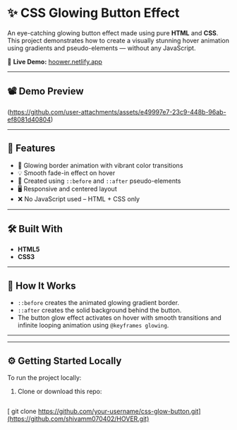 # ✨ CSS Glowing Button Effect

An eye-catching glowing button effect made using pure **HTML** and **CSS**. This project demonstrates how to create a visually stunning hover animation using gradients and pseudo-elements — without any JavaScript.

🔗 **Live Demo:** [hoower.netlify.app](https://hoower.netlify.app)

---

## 📽️ Demo Preview

(https://github.com/user-attachments/assets/e49997e7-23c9-448b-96ab-ef8081d40804)

---

## 🚀 Features

- 🌈 Glowing border animation with vibrant color transitions
- 💡 Smooth fade-in effect on hover
- 🧩 Created using `::before` and `::after` pseudo-elements
- 🖥️ Responsive and centered layout
- ❌ No JavaScript used – HTML + CSS only

---

## 🛠️ Built With

- **HTML5**
- **CSS3**

---

## 🧠 How It Works

- `::before` creates the animated glowing gradient border.
- `::after` creates the solid background behind the button.
- The button glow effect activates on hover with smooth transitions and infinite looping animation using `@keyframes glowing`.

---


---

## ⚙️ Getting Started Locally

To run the project locally:

1. Clone or download this repo:
   ```bash
  [ git clone https://github.com/your-username/css-glow-button.git](https://github.com/shivamm070402/HOVER.git)
